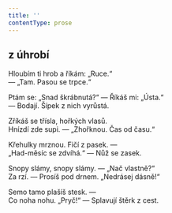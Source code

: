 ```yaml
---
title: ''
contentType: prose
---
```


## z úhrobí

Hloubím ti hrob a říkám: „Ruce.“  
— „Tam. Pasou se trpce.“

Ptám se: „Snad škrábnutá?“ — Říkáš mi: „Ústa.“  
— Bodají. Šípek z nich vyrůstá.

Zříkáš se třísla, hořkých vlasů.  
Hnízdí zde supi. — „Zhořknou. Čas od času.“

Křehulky mrznou. Fičí z pasek. —  
„Had-měsíc se zdvíhá.“ — Nůž se zasek.

Snopy slámy, snopy slámy. — „Nač vlastně?“  
Za rzí. — Prosíš pod drnem. „Nedrásej dásně!“

Semo tamo plašíš stesk. —  
Co noha nohu. „Pryč!“ — Splavují štěrk z cest.
